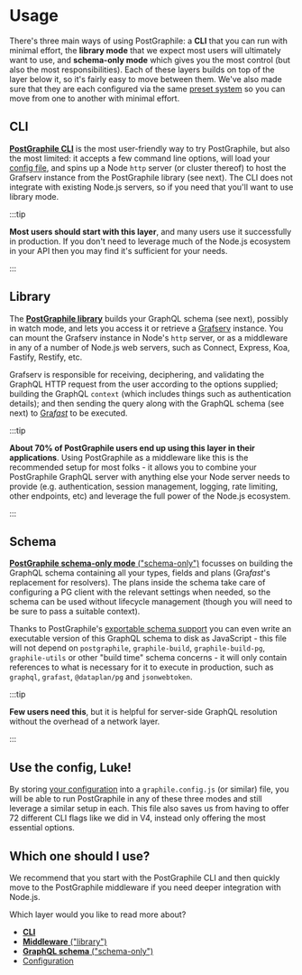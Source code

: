 # Usage

There's three main ways of using PostGraphile: a **CLI** that you can run with
minimal effort, the **library mode** that we expect most users will ultimately
want to use, and **schema-only mode** which gives you the most control (but
also the most responsibilities). Each of these layers builds on top of the
layer below it, so it's fairly easy to move between them. We've also made sure
that they are each configured via the same [preset system](./config.mdx) so you
can move from one to another with minimal effort.

## CLI

[**PostGraphile CLI**](./usage-cli.mdx) is the most user-friendly way to try
PostGraphile, but also the most limited: it accepts a few command line options,
will load your [config file][], and spins up a Node `http` server (or cluster
thereof) to host the Grafserv instance from the PostGraphile library (see
next). The CLI does not integrate with existing Node.js servers, so if you need
that you'll want to use library mode.

:::tip

**Most users should start with this layer**, and many users use it successfully
in production. If you don't need to leverage much of the Node.js ecosystem in
your API then you may find it's sufficient for your needs.

:::

## Library

The [**PostGraphile library**](./usage-library.md) builds your GraphQL schema (see
next), possibly in watch mode, and lets you access it or retrieve a [Grafserv][]
instance. You can mount the Grafserv instance in Node's `http` server, or as a
middleware in any of a number of Node.js web servers, such as Connect, Express,
Koa, Fastify, Restify, etc.

Grafserv is responsible for receiving, deciphering, and validating the GraphQL
HTTP request from the user according to the options supplied; building the
GraphQL `context` (which includes things such as authentication details); and
then sending the query along with the GraphQL schema (see next) to [Gra*fast*][]
to be executed.

:::tip

**About 70% of PostGraphile users end up using this layer in their
applications**. Using PostGraphile as a middleware like this is the recommended
setup for most folks - it allows you to combine your PostGraphile GraphQL server
with anything else your Node server needs to provide (e.g. authentication,
session management, logging, rate limiting, other endpoints, etc) and leverage
the full power of the Node.js ecosystem.

:::

## Schema

[**PostGraphile schema-only mode** ("schema-only")](./usage-schema.md) focusses
on building the GraphQL schema containing all your types, fields and plans
(Gra*fast*'s replacement for resolvers). The plans inside the schema take care
of configuring a PG client with the relevant settings when needed, so the
schema can be used without lifecycle management (though you will need to be
sure to pass a suitable context).

Thanks to PostGraphile's [exportable schema support](./exporting-schema.md) you
can even write an executable version of this GraphQL schema to disk as JavaScript -
this file will not depend on `postgraphile`, `graphile-build`,
`graphile-build-pg`, `graphile-utils` or other "build time" schema concerns -
it will only contain references to what is necessary for it to execute in
production, such as `graphql`, `grafast`, `@dataplan/pg` and `jsonwebtoken`.

:::tip

**Few users need this**, but it is helpful for server-side GraphQL resolution
without the overhead of a network layer.

:::

## Use the config, Luke!

By storing [your configuration](./config.mdx) into a `graphile.config.js` (or
similar) file, you will be able to run PostGraphile in any of these three modes
and still leverage a similar setup in each. This file also saves us from having
to offer 72 different CLI flags like we did in V4, instead only offering the
most essential options.

## Which one should I use?

We recommend that you start with the PostGraphile CLI and then quickly move to
the PostGraphile middleware if you need deeper integration with Node.js.

Which layer would you like to read more about?

- [**CLI**](./usage-cli.mdx)
- [**Middleware** ("library")](./usage-library.md)
- [**GraphQL schema** ("schema-only")](./usage-schema.md)
- [Configuration](./config.mdx)

[config file]: ./config.mdx
[grafserv]: https://grafast.org/grafserv
[grafast]: https://grafast.org/grafast
[gra*fast*]: https://grafast.org/grafast
